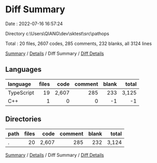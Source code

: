 # Diff Summary

Date : 2022-07-16 16:57:24

Directory c:\\Users\\QIANG\\dev\\sktest\\src\\pathops

Total : 20 files,  2607 codes, 285 comments, 232 blanks, all 3124 lines

[Summary](results.md) / [Details](details.md) / Diff Summary / [Diff Details](diff-details.md)

## Languages
| language | files | code | comment | blank | total |
| :--- | ---: | ---: | ---: | ---: | ---: |
| TypeScript | 19 | 2,607 | 285 | 233 | 3,125 |
| C++ | 1 | 0 | 0 | -1 | -1 |

## Directories
| path | files | code | comment | blank | total |
| :--- | ---: | ---: | ---: | ---: | ---: |
| . | 20 | 2,607 | 285 | 232 | 3,124 |

[Summary](results.md) / [Details](details.md) / Diff Summary / [Diff Details](diff-details.md)